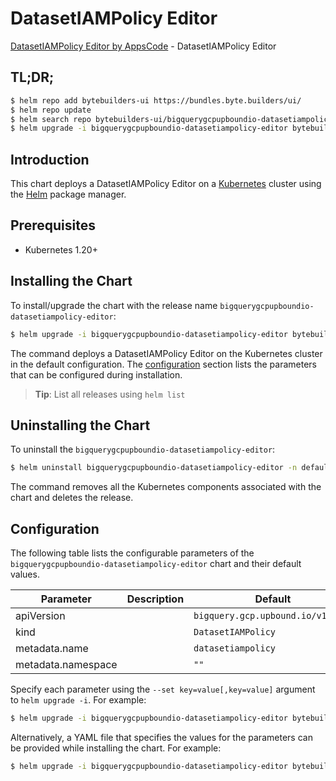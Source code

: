 # DatasetIAMPolicy Editor

[DatasetIAMPolicy Editor by AppsCode](https://byte.builders) - DatasetIAMPolicy Editor

## TL;DR;

```bash
$ helm repo add bytebuilders-ui https://bundles.byte.builders/ui/
$ helm repo update
$ helm search repo bytebuilders-ui/bigquerygcpupboundio-datasetiampolicy-editor --version=v0.4.18
$ helm upgrade -i bigquerygcpupboundio-datasetiampolicy-editor bytebuilders-ui/bigquerygcpupboundio-datasetiampolicy-editor -n default --create-namespace --version=v0.4.18
```

## Introduction

This chart deploys a DatasetIAMPolicy Editor on a [Kubernetes](http://kubernetes.io) cluster using the [Helm](https://helm.sh) package manager.

## Prerequisites

- Kubernetes 1.20+

## Installing the Chart

To install/upgrade the chart with the release name `bigquerygcpupboundio-datasetiampolicy-editor`:

```bash
$ helm upgrade -i bigquerygcpupboundio-datasetiampolicy-editor bytebuilders-ui/bigquerygcpupboundio-datasetiampolicy-editor -n default --create-namespace --version=v0.4.18
```

The command deploys a DatasetIAMPolicy Editor on the Kubernetes cluster in the default configuration. The [configuration](#configuration) section lists the parameters that can be configured during installation.

> **Tip**: List all releases using `helm list`

## Uninstalling the Chart

To uninstall the `bigquerygcpupboundio-datasetiampolicy-editor`:

```bash
$ helm uninstall bigquerygcpupboundio-datasetiampolicy-editor -n default
```

The command removes all the Kubernetes components associated with the chart and deletes the release.

## Configuration

The following table lists the configurable parameters of the `bigquerygcpupboundio-datasetiampolicy-editor` chart and their default values.

|     Parameter      | Description |                   Default                    |
|--------------------|-------------|----------------------------------------------|
| apiVersion         |             | <code>bigquery.gcp.upbound.io/v1beta1</code> |
| kind               |             | <code>DatasetIAMPolicy</code>                |
| metadata.name      |             | <code>datasetiampolicy</code>                |
| metadata.namespace |             | <code>""</code>                              |


Specify each parameter using the `--set key=value[,key=value]` argument to `helm upgrade -i`. For example:

```bash
$ helm upgrade -i bigquerygcpupboundio-datasetiampolicy-editor bytebuilders-ui/bigquerygcpupboundio-datasetiampolicy-editor -n default --create-namespace --version=v0.4.18 --set apiVersion=bigquery.gcp.upbound.io/v1beta1
```

Alternatively, a YAML file that specifies the values for the parameters can be provided while
installing the chart. For example:

```bash
$ helm upgrade -i bigquerygcpupboundio-datasetiampolicy-editor bytebuilders-ui/bigquerygcpupboundio-datasetiampolicy-editor -n default --create-namespace --version=v0.4.18 --values values.yaml
```
